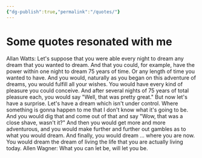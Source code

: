```yaml
---
{"dg-publish":true,"permalink":"/quotes/"}
---
```


# Some quotes resonated with me
Allan Watts: Let's suppose that you were able every night to dream any dream that you wanted to dream. And that you could, for example, have the power within one night to dream 75 years of time. Or any length of time you wanted to have. And you would, naturally as you began on this adventure of dreams, you would fulfill all your wishes. You would have every kind of pleasure you could conceive. And after several nights of 75 years of total pleasure each, you would say "Well, that was pretty great." But now let's have a surprise. Let's have a dream which isn't under control. Where something is gonna happen to me that I don't know what it's going to be. And you would dig that and come out of that and say "Wow, that was a close shave, wasn't it?" And then you would get more and more adventurous, and you would make further and further out gambles as to what you would dream. And finally, you would dream ... where you are now. You would dream the dream of living the life that you are actually living today.
Allen Wagner: What you can let be, will let you be.
